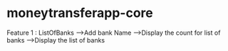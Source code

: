 # moneytransferapp-core
Feature 1 :
ListOfBanks
-->Add bank Name
-->Display the count for list of banks
-->Display the list of banks
